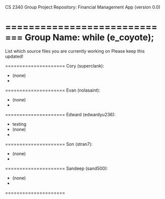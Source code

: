 CS 2340 Group Project Repository:
Financial Management App (version 0.0)

=============================
Group Name: while (e_coyote);
=============================

List which source files you are currently working on
Please keep this updated!

=====================
Cory (superclank):
  + (none)
  + 
=====================
Evan (nolasaint):
  + (none)
  + 
=====================
Edward (edwardyu236):
  + testing
  + (none)
  + 
=====================
Son (stran7):
  + (none)
  + 
=====================
Sandeep (sand500):
  + (none)
  + 
=====================
